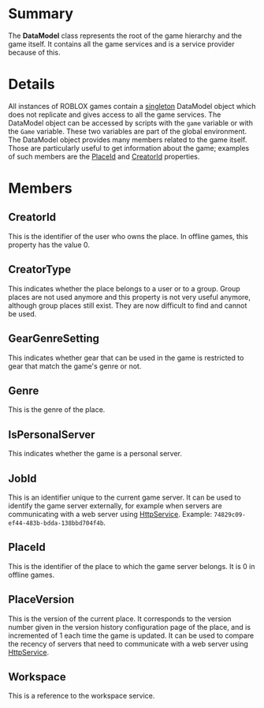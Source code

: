 # Summary

The **DataModel** class represents the root of the game hierarchy and the game itself. It contains all the game services and is a service provider because of this.

# Details

All instances of ROBLOX games contain a [singleton][Singleton pattern] DataModel object which does not replicate and gives access to all the game services. The DataModel object can be accessed by scripts with the `game` variable or with the `Game` variable. These two variables are part of the global environment. The DataModel object provides many members related to the game itself. Those are particularly useful to get information about the game; examples of such members are the [PlaceId](#memberPlaceId) and [CreatorId](#memberCreatorId) properties.

[Singleton pattern]: https://en.wikipedia.org/wiki/Singleton_pattern

# Members

## CreatorId

This is the identifier of the user who owns the place. In offline games, this property has the value 0.

## CreatorType

This indicates whether the place belongs to a user or to a group. Group places are not used anymore and this property is not very useful anymore, although group places still exist. They are now difficult to find and cannot be used.

## GearGenreSetting

This indicates whether gear that can be used in the game is restricted to gear that match the game's genre or not.

## Genre

This is the genre of the place.

## IsPersonalServer

This indicates whether the game is a personal server.

## JobId

This is an identifier unique to the current game server. It can be used to identify the game server externally, for example when servers are communicating with a web server using [HttpService](HttpService.html). Example: `74829c09-ef44-483b-bdda-138bbd704f4b`.

## PlaceId

This is the identifier of the place to which the game server belongs. It is 0 in offline games.

## PlaceVersion

This is the version of the current place. It corresponds to the version number given in the version history configuration page of the place, and is incremented of 1 each time the game is updated. It can be used to compare the recency of servers that need to communicate with a web server using [HttpService](HttpService.html).

## Workspace

This is a reference to the workspace service.
